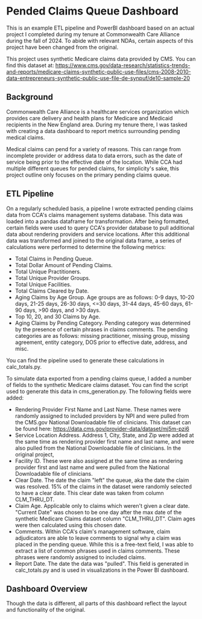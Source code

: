 # Pended Claims Queue Dashboard
This is an example ETL pipeline and PowerBI dashboard based on an actual project I completed during my tenure at Commonwealth Care Alliance during the fall of 2024. To abide with relevant NDAs, certain aspects of this project have been changed from the original.

This project uses synthetic Medicare claims data provided by CMS. You can find this dataset at:
https://www.cms.gov/data-research/statistics-trends-and-reports/medicare-claims-synthetic-public-use-files/cms-2008-2010-data-entrepreneurs-synthetic-public-use-file-de-synpuf/de10-sample-20

## Background
Commonwealth Care Alliance is a healthcare services organization which provides care delivery and health plans for Medicare and Medicaid recipients in the New England area. During my tenure there, I was tasked with creating a data dashboard to report metrics surrounding pending medical claims.

Medical claims can pend for a variety of reasons. This can range from incomplete provider or address data to data errors, such as the date of service being prior to the effective date of the location. While CCA had multiple different queues for pended claims, for simplicity's sake, this project outline only focuses on the primary pending claims queue.

## ETL Pipeline
On a regularly scheduled basis, a pipeline I wrote extracted pending claims data from CCA's claims management systems database. This data was loaded into a pandas dataframe for transformation. After being formatted, certain fields were used to query CCA's provider database to pull additional data about rendering providers and service locations. After this additional data was transformed and joined to the original data frame, a series of calculations were performed to determine the following metrics:

- Total Claims in Pending Queue.
- Total Dollar Amount of Pending Claims. 
- Total Unique Practitioners.
- Total Unique Provider Groups.
- Total Unique Facilities.
- Total Claims Cleared by Date.
- Aging Claims by Age Group. Age groups are as follows: 0-9 days, 10-20 days, 21-25 days, 26-30 days, <=30 days, 31-44 days, 45-60 days, 61-90 days, >90 days, and >30 days.
- Top 10, 20, and 30 Claims by Age.
- Aging Claims by Pending Category. Pending category was determined by the presence of certain phrases in claims comments. The pending categories are as follows: missing practitioner, missing group, missing agreement, entity category, DOS prior to effective date, address, and misc.

You can find the pipeline used to generate these calculations in calc_totals.py.

To simulate data exported from a pending claims queue, I added a number of fields to the synthetic Medicare claims dataset. You can find the script used to generate this data in cms_generation.py. The following fields were added:
- Rendering Provider First Name and Last Name. These names were randomly assigned to included providers by NPI and were pulled from the CMS.gov National Downloadable file of clinicians. This dataset can be found here: https://data.cms.gov/provider-data/dataset/mj5m-pzi6
- Service Location Address. Address 1, City, State, and Zip were added at the same time as rendering provider first name and last name, and were also pulled from the National Downloadable file of clinicians. In the original project, 
- Facility ID. These were also assigned at the same time as rendering provider first and last name and were pulled from the National Downloadable file of clinicians.
- Clear Date. The date the claim "left" the queue, aka the date the claim was resolved. 15% of the claims in the dataset were randomly selected to have a clear date. This clear date was taken from column CLM_THRU_DT.
- Claim Age. Applicable only to claims which weren't given a clear date. "Current Date" was chosen to be one day after the max date of the synthetic Medicare Claims dataset column "CLM_THRU_DT". Claim ages were then calculated using this chosen date.
- Comments. Within CCA's claim's management software, claim adjudicators are able to leave comments to signal why a claim was placed in the pending queue. While this is a free-text field, I was able to extract a list of common phrases used in claims comments. These phrases were randomly assigned to included claims.
- Report Date. The date the data was "pulled". This field is generated in calc_totals.py and is used in visualizations in the Power BI dashboard.


## Dashboard Overview
Though the data is different, all parts of this dashboard reflect the layout and functionality of the original.
